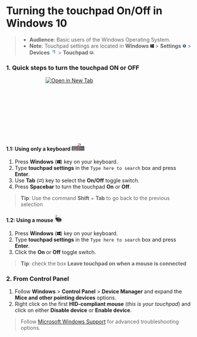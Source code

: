 # Turning the touchpad On/Off in Windows 10

>- **Audience**: Basic users of the Windows Operating System.
>- **Note**: Touchpad settings are located in **Windows** <img src="https://raw.githubusercontent.com/Olena1925/touchpad/master/Windows%20Icon.png" width="10" height="10"/> > **Settings** <img src="https://raw.githubusercontent.com/Olena1925/touchpad/master/Settings%20Icon.png" width="10" height="10"/> > **Devices** <img src="https://raw.githubusercontent.com/Olena1925/touchpad/master/Devices%20Icon.PNG" width="15" height="15"/> > **Touchpad** <img src="https://raw.githubusercontent.com/Olena1925/touchpad/master/Touchpad%20Icon.png" width="10" height="10"/>.

### 1. Quick steps to turn the touchpad ON or OFF

<a href="https://raw.githubusercontent.com/Olena1925/touchpad/master/Navigating.gif" target="blank">
<img src="https://raw.githubusercontent.com/Olena1925/touchpad/master/Navigating.gif" width="290" height="160" align="middle" alt="Open in New Tab" style = "display: block; margin-left: auto; margin-right:auto;"/></a>

#### 1.1: Using only a keyboard <img src="https://raw.githubusercontent.com/Olena1925/Touchpad/master/Keyboard%20Icon.jpg" width="35" height="20"/>

1. Press **Windows** (<img src="https://raw.githubusercontent.com/Olena1925/touchpad/master/Windows%20Icon.png" width="10" height="10"/>) key on your keyboard.
2. Type **touchpad settings** in the `Type here to search` box and press **Enter**.
3. Use **Tab** (<img src="https://raw.githubusercontent.com/Olena1925/touchpad/master/Tab%20Icon.png" width="10" height="10"/>) key to select the **On/Off** toggle switch.
4. Press **Spacebar** to turn the touchpad **On** or **Off**.

> **Tip**: Use the command **Shift** + **Tab** to go back to the previous selection

#### 1.2: Using a mouse <img src="https://raw.githubusercontent.com/Olena1925/Touchpad/master/Mouse%20Icon.jpg" width="20" height="20"/>

1. Press **Windows** (<img src="https://raw.githubusercontent.com/Olena1925/touchpad/master/Windows%20Icon.png" width="10" height="10"/>) key on your keyboard.
2. Type **touchpad settings** in the `Type here to search` box and press **Enter**.
3. Click the **On** or **Off** toggle switch.

>**Tip**: check the box **Leave touchpad on when a mouse is connected**

### 2. From Control Panel

1. Follow **Windows** > **Control Panel** > **Device Manager** and expand the **Mice and other pointing devices** options.
2. Right click on the first **HID-compliant mouse** (*this is your touchpad*) and click on either **Disable device** or **Enable device**.

>Follow [Microsoft Windows Support](https://support.microsoft.com/en-us/help/4027866/windows-fix-touchpad-problems-in-windows-10) for advanced troubleshooting options.
